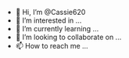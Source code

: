 - 👋 Hi, I’m @Cassie620
- 👀 I’m interested in ...
- 🌱 I’m currently learning ...
- 💞️ I’m looking to collaborate on ...
- 📫 How to reach me ...

<!---
Cassie620/Cassie620 is a ✨ special ✨ repository because its `README.md` (this file) appears on your GitHub profile.
You can click the Preview link to take a look at your changes.
--->


